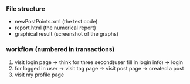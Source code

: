 ### File structure
- newPostPoints.xml (the test code)
- report.html (the numerical report)
- graphical result (screenshot of the graphs)
### workflow (numbered in transactions)
1. visit login page -> think for three second(user fill in login info) -> login
2. for logged in user -> visit tag page -> visit post page -> created a post
3. visit my profile page
